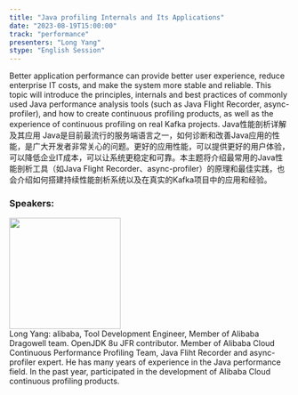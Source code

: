 ```yaml
---
title: "Java profiling Internals and Its Applications"
date: "2023-08-19T15:00:00" 
track: "performance"
presenters: "Long Yang"
stype: "English Session"
---
```

Better application performance can provide better user experience, reduce enterprise IT costs, and make the system more stable and reliable. This topic will introduce the principles, internals and best practices of commonly used Java performance analysis tools (such as Java Flight Recorder, async-profiler), and how to create continuous profiling products, as well as the experience of continuous profiling on real Kafka projects. Java性能剖析详解及其应用  Java是目前最流行的服务端语言之一，如何诊断和改善Java应用的性能，是广大开发者非常关心的问题。更好的应用性能，可以提供更好的用户体验，可以降低企业IT成本，可以让系统更稳定和可靠。本主题将介绍最常用的Java性能剖析工具（如Java Flight Recorder、async-profiler）的原理和最佳实践，也会介绍如何搭建持续性能剖析系统以及在真实的Kafka项目中的应用和经验。
 ### Speakers: 
 <img src="https://img.bagevent.com/resource/20230616/1750208010.jpg" width="200" /><br>Long Yang: alibaba, Tool Development Engineer, Member of Alibaba Dragowell team.
OpenJDK 8u JFR contributor.
Member of Alibaba Cloud Continuous Performance Profiling Team, Java Fliht Recorder and async-profiler expert.
He has many years of experience in the Java performance field. In the past year, participated in the development of Alibaba Cloud continuous profiling products.
 <br><br>